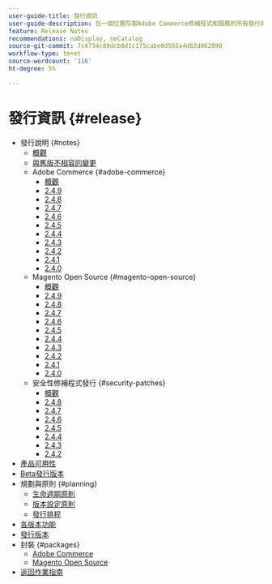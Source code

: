 ```yaml
---
user-guide-title: 發行資訊
user-guide-description: 在一個位置存取Adobe Commerce修補程式和服務的所有發行資訊。
feature: Release Notes
recommendations: noDisplay, noCatalog
source-git-commit: 7c4734c89dcb0d1c175cabe0d565a4d62d062890
workflow-type: tm+mt
source-wordcount: '116'
ht-degree: 5%

---
```



# 發行資訊 {#release}

- 發行說明 {#notes}
   - [概觀](release-notes/overview.md)
   - [與舊版不相容的變更](backward-incompatible-changes.md)
   - Adobe Commerce {#adobe-commerce}
      - [概觀](release-notes/commerce/overview.md)
      - [2.4.9](release-notes/commerce/2-4-9.md)
      - [2.4.8](release-notes/commerce/2-4-8.md)
      - [2.4.7](release-notes/commerce/2-4-7.md)
      - [2.4.6](release-notes/commerce/2-4-6.md)
      - [2.4.5](release-notes/commerce/2-4-5.md)
      - [2.4.4](release-notes/commerce/2-4-4.md)
      - [2.4.3](release-notes/commerce/2-4-3.md)
      - [2.4.2](release-notes/commerce/2-4-2.md)
      - [2.4.1](release-notes/commerce/2-4-1.md)
      - [2.4.0](release-notes/commerce/2-4-0.md)
   - Magento Open Source {#magento-open-source}
      - [概觀](release-notes/open-source/overview.md)
      - [2.4.9](release-notes/open-source/2-4-9.md)
      - [2.4.8](release-notes/open-source/2-4-8.md)
      - [2.4.7](release-notes/open-source/2-4-7.md)
      - [2.4.6](release-notes/open-source/2-4-6.md)
      - [2.4.5](release-notes/open-source/2-4-5.md)
      - [2.4.4](release-notes/open-source/2-4-4.md)
      - [2.4.3](release-notes/open-source/2-4-3.md)
      - [2.4.2](release-notes/open-source/2-4-2.md)
      - [2.4.1](release-notes/open-source/2-4-1.md)
      - [2.4.0](release-notes/open-source/2-4-0.md)
   - 安全性修補程式發行 {#security-patches}
      - [概觀](release-notes/security/overview.md)
      - [2.4.8](release-notes/security/2-4-8-patches.md)
      - [2.4.7](release-notes/security/2-4-7-patches.md)
      - [2.4.6](release-notes/security/2-4-6-patches.md)
      - [2.4.5](release-notes/security/2-4-5-patches.md)
      - [2.4.4](release-notes/security/2-4-4-patches.md)
      - [2.4.3](release-notes/security/2-4-3-patches.md)
      - [2.4.2](release-notes/security/2-4-2-patches.md)
- [產品可用性](product-availability.md)
- [Beta發行版本](beta.md)
- 規劃與原則 {#planning}
   - [生命週期原則](lifecycle-policy.md)
   - [版本設定原則](versioning-policy.md)
   - [發行排程](schedule.md)
- [各版本功能](features.md)
- [發行版本](versions.md)
- 封裝 {#packages}
   - [Adobe Commerce](packages/adobe-commerce.md)
   - [Magento Open Source](packages/magento-open-source.md)
- [返回作業指南](https://experienceleague.adobe.com/docs/commerce-operations/operational-guides/home.html?lang=zh-Hant)
